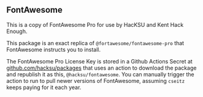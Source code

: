 
## FontAwesome

This is a copy of FontAwesome Pro for use by HacKSU and Kent Hack Enough.

This package is an exact replica of `@fortawesome/fontawesome-pro` that FontAwesome instructs you to install.


The FontAwesome Pro License Key is stored in a Github Actions Secret at [github.com/hacksu/packages](https://github.com/hacksu/packages)
that uses an action to download the package and republish it as this, `@hacksu/fontawesome`. You can manually trigger the action to run
to pull newer versions of FontAwesome, assuming `cseitz` keeps paying for it each year.

